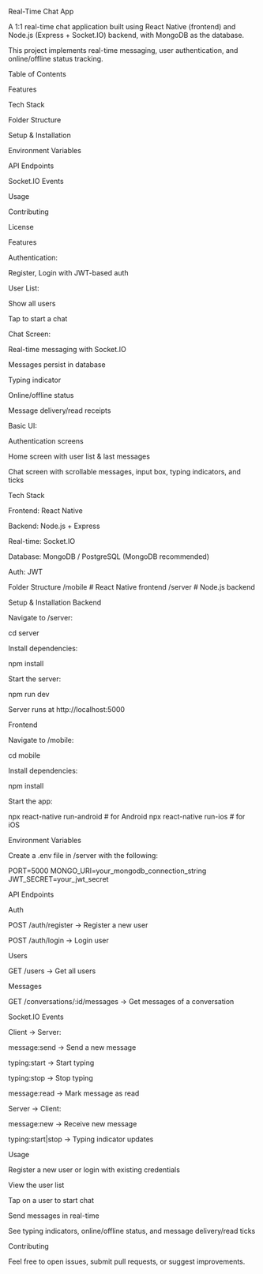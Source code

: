 Real-Time Chat App

A 1:1 real-time chat application built using React Native (frontend) and Node.js (Express + Socket.IO) backend, with MongoDB as the database.

This project implements real-time messaging, user authentication, and online/offline status tracking.

Table of Contents

Features

Tech Stack

Folder Structure

Setup & Installation

Environment Variables

API Endpoints

Socket.IO Events

Usage

Contributing

License

Features

Authentication:

Register, Login with JWT-based auth

User List:

Show all users

Tap to start a chat

Chat Screen:

Real-time messaging with Socket.IO

Messages persist in database

Typing indicator

Online/offline status

Message delivery/read receipts

Basic UI:

Authentication screens

Home screen with user list & last messages

Chat screen with scrollable messages, input box, typing indicators, and ticks

Tech Stack

Frontend: React Native

Backend: Node.js + Express

Real-time: Socket.IO

Database: MongoDB / PostgreSQL (MongoDB recommended)

Auth: JWT

Folder Structure
/mobile         # React Native frontend
/server         # Node.js backend

Setup & Installation
Backend

Navigate to /server:

cd server


Install dependencies:

npm install


Start the server:

npm run dev


Server runs at http://localhost:5000

Frontend

Navigate to /mobile:

cd mobile


Install dependencies:

npm install


Start the app:

npx react-native run-android   # for Android
npx react-native run-ios       # for iOS

Environment Variables

Create a .env file in /server with the following:

PORT=5000
MONGO_URI=your_mongodb_connection_string
JWT_SECRET=your_jwt_secret

API Endpoints

Auth

POST /auth/register → Register a new user

POST /auth/login → Login user

Users

GET /users → Get all users

Messages

GET /conversations/:id/messages → Get messages of a conversation

Socket.IO Events

Client → Server:

message:send → Send a new message

typing:start → Start typing

typing:stop → Stop typing

message:read → Mark message as read

Server → Client:

message:new → Receive new message

typing:start|stop → Typing indicator updates

Usage

Register a new user or login with existing credentials

View the user list

Tap on a user to start chat

Send messages in real-time

See typing indicators, online/offline status, and message delivery/read ticks

Contributing

Feel free to open issues, submit pull requests, or suggest improvements.